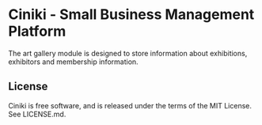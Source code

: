 Ciniki - Small Business Management Platform
===========================================

The art gallery module is designed to store information about exhibitions, exhibitors and membership information.

License
-------
Ciniki is free software, and is released under the terms of the MIT License. See LICENSE.md.

